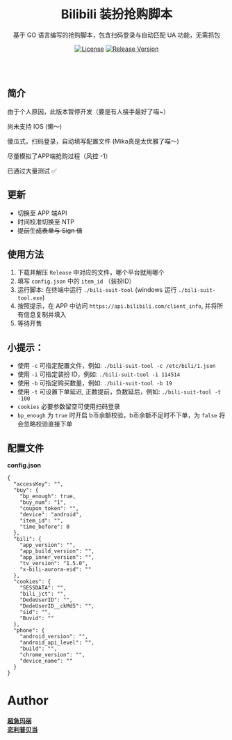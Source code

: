 <h1 align="center">Bilibili 装扮抢购脚本</h1>
<p align="center">基于 GO 语言编写的抢购脚本，包含扫码登录与自动匹配 UA 功能，无需抓包</p>
<p align="center">
<a href="https://github.com/KaguraMika/bili-suit-v3/releases/latest"><img src="https://img.shields.io/badge/LICENSE-GPL--3.0-blue" alt="License"></a>
<a href="https://github.com/go-resty/resty/releases/latest"><img src="https://img.shields.io/badge/VERSION-3.1.0-brightgreen" alt="Release Version"></a>
</p>
<br><br>

## 简介
由于个人原因，此版本暂停开发（要是有人接手最好了喵~）

尚未支持 IOS (懒～)

傻瓜式，扫码登录，自动填写配置文件 (Mika真是太优雅了喵～)

尽量模拟了APP端抢购过程（风控 -1）

已通过大量测试 ✅

## 更新
* 切换至 APP 端API
* 时间校准切换至 NTP
* ~~提前生成表单与 Sign 值~~

## 使用方法
1. 下载并解压 `Release` 中对应的文件，哪个平台就用哪个
2. 填写 `config.json` 中的 `item_id` （装扮ID）
3. 运行脚本: 在终端中运行 `./bili-suit-tool` (windows 运行 `./bili-suit-tool.exe`)
4. 按照提示，在 APP 中访问 `https://api.bilibili.com/client_info`,
   并将所有信息复制并填入
5. 等待开售

## 小提示：

* 使用 `-c` 可指定配置文件，例如: `./bili-suit-tool -c /etc/bili/1.json`
* 使用 `-i` 可指定装扮 ID，例如: `./bili-suit-tool -i 114514 `
* 使用 `-b` 可指定购买数量，例如: `./bili-suit-tool -b 19 `
* 使用 `-t` 可设置下单延迟, 正数提前，负数延后，例如: `./bili-suit-tool -t -100 `
* `cookies` 必要参数留空可使用扫码登录
* `bp_enough` 为 `true` 时开启 b币余额校验，b币余额不足时不下单，为 `false` 将会忽略校验直接下单

## 配置文件

**config.json**

```
{
  "accessKey": "",
  "buy": {
    "bp_enough": true,
    "buy_num": "1",
    "coupon_token": "",
    "device": "android",
    "item_id": "",
    "time_before": 0
  },
  "bili": {
    "app_version": "",
    "app_build_version": "",
    "app_inner_version": "",
    "tv_version": "1.5.0",
    "x-bili-aurora-eid": ""
  },
  "cookies": {
    "SESSDATA": "",
    "bili_jct": "",
    "DedeUserID": "",
    "DedeUserID__ckMd5": "",
    "sid": "",
    "Buvid": ""
  },
  "phone": {
    "android_version": "",
    "android_api_level": "",
    "build": "",
    "chrome_version": "",
    "device_name": ""
  }
}
```

# Author
[**超急玛丽**](https://space.bilibili.com/24924450)  
[**恋利普贝当**](https://space.bilibili.com/2932835)

